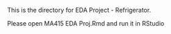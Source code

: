 This is the directory for EDA Project - Refrigerator.

Please open MA415 EDA Proj.Rmd and run it in RStudio
